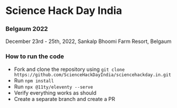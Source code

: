 # Science Hack Day India 
### Belgaum 2022

December 23rd - 25th, 2022, Sankalp Bhoomi Farm Resort, Belgaum

### How to run the code
- Fork and clone the repository using `git clone https://github.com/ScienceHackDayIndia/sciencehackday.in.git`
- Run `npm install`
- Run `npx @11ty/eleventy --serve`
- Verify everything works as should
- Create a separate branch and create a PR